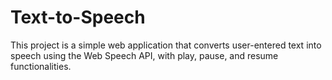 # Text-to-Speech
This project is a simple web application that converts user-entered text into speech using the Web Speech API, with play, pause, and resume functionalities.
